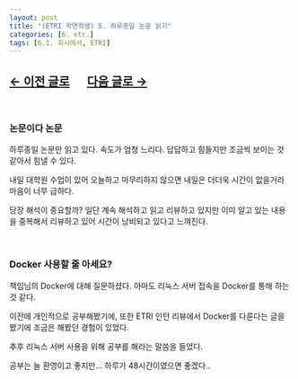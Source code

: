 ```yaml
---
layout: post
title: "(ETRI 학연학생) 5. 하루종일 논문 읽기"
categories: [6. etc.]
tags: [6.1. 회사에서, ETRI]
---
```


## [←  이전 글로](https://maizer2.github.io/회사에서/2022/03/07/(ETRI-학연학생)-4.-둘째주-월요일의-회의.html) 　 [다음 글로 →](https://maizer2.github.io/회사에서/2022/03/09/(ETRI-학연학생)-6.-휴일에는-수업과-논문.html)

<br/>

### 논문이다 논문

하루종일 논문만 읽고 있다. 속도가 엄청 느리다. 답답하고 힘들지만 조금씩 보이는 것 같아서 힘낼 수 있다.

내일 대학원 수업이 있어 오늘하고 마무리하지 않으면 내일은 더더욱 시간이 없을거라 마음이 너무 급하다.

당장 해석이 중요할까? 일단 계속 해석하고 읽고 리뷰하고 있지만 이미 알고 있는 내용을 중복해서 리뷰하고 있어 시간이 낭비되고 있다고 느껴진다.

<br/>

### Docker 사용할 줄 아세요?

책임님의 Docker에 대해 질문하셨다. 아마도 리눅스 서버 접속을 Docker를 통해 하는 것 같다.

이전에 개인적으로 공부해봤기에, 또한 ETRI 인턴 리뷰에서 Docker를 다룬다는 글을 봤기에 조금은 해봤던 경험이 있었다.

추후 리눅스 서버 사용을 위해 공부를 해라는 말씀을 들었다.

공부는 늘 환영이고 좋지만... 하루가 48시간이였으면 좋겠다..
